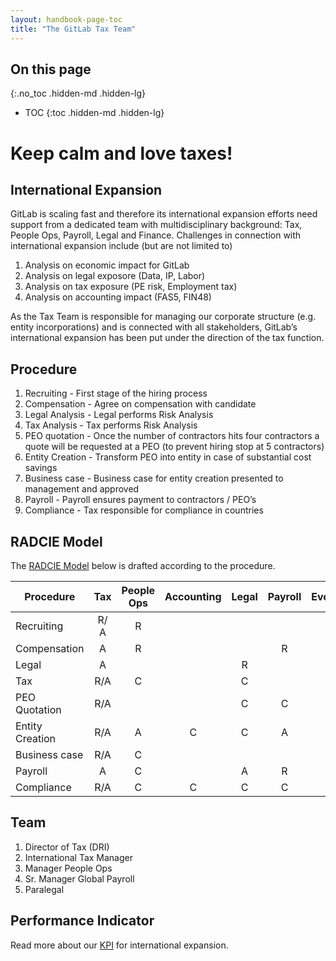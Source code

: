 ```yaml
---
layout: handbook-page-toc
title: "The GitLab Tax Team"
---
```


## On this page
{:.no_toc .hidden-md .hidden-lg}

- TOC
{:toc .hidden-md .hidden-lg}

# Keep calm and love taxes!

## International Expansion

GitLab is scaling fast and therefore its international expansion efforts need support from a dedicated team with multidisciplinary background: Tax, People Ops, Payroll, Legal and Finance. Challenges in connection with international expansion include (but are not limited to)

1. Analysis on economic impact for GitLab
1. Analysis on legal exposore (Data, IP, Labor)
1. Analysis on tax exposure (PE risk, Employment tax)
1. Analysis on accounting impact (FAS5, FIN48)

As the Tax Team is responsible for managing our corporate structure (e.g. entity incorporations) and is connected with all stakeholders, GitLab’s international expansion has been put under the direction of the tax function.

## Procedure

1. Recruiting - First stage of the hiring process
1. Compensation - Agree on compensation with candidate
1. Legal Analysis - Legal performs Risk Analysis 
1. Tax Analysis - Tax performs Risk Analysis
1. PEO quotation - Once the number of contractors hits four contractors a quote will be requested at a PEO (to prevent hiring stop at 5 contractors)
1. Entity Creation - Transform PEO into entity in case of substantial cost savings
1. Business case - Business case for entity creation presented to management and approved
1. Payroll - Payroll ensures payment to contractors / PEO’s
1. Compliance - Tax responsible for compliance in countries

## RADCIE Model

The [RADCIE Model](/handbook/people-group/directly-responsible-individuals/#radcie) below is drafted according to the procedure.

| Procedure       | Tax    | People Ops |  Accounting | Legal | Payroll | Everyone |
|-----------------|:------:|:----------:|:-----------:|:-----:|:-------:|:--------:|
| Recruiting      | R/  A  | R          |             |       |         |     I    |
| Compensation    |  A     | R          |             |       |   R     |     I    |
| Legal           |  A     |            |             |   R   |         |     I    |
| Tax             |  R/A   | C          |             |   C   |         |     I    |  
| PEO Quotation   |  R/A   |            |             |   C   |   C     |     I    |  
| Entity Creation |  R/A   |     A      |     C       |   C   |   A     |     I    |  
| Business case   |  R/A   |     C      |             |       |         |     I    |  
| Payroll         |  A     |     C      |             |   A   |   R     |     I    |  
| Compliance      |  R/A   |     C      |     C       |   C   |    C    |     I    |       

## Team

1. Director of Tax (DRI)
1. International Tax Manager
1. Manager People Ops
1. Sr. Manager Global Payroll
1. Paralegal

## Performance Indicator

Read more about our [KPI](/handbook/tax/performance-indicators/#international-expansion) for international expansion.
